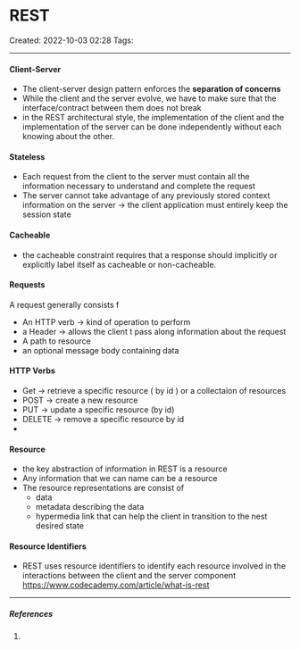 # REST
Created: 2022-10-03 02:28
Tags: 
____

#### Client-Server

* The client-server design pattern enforces the __separation of concerns__
* While the client and the server evolve, we have to make sure that the interface/contract between them does not break
* in the REST architectural style, the implementation of the client and the implementation of the server can be done independently without each knowing about the other.

#### Stateless
* Each request from the client to the server must contain all the information necessary to understand and complete the request
* The server cannot take advantage of any previously stored context information on the server -> the client application must entirely keep the session state

#### Cacheable
* the cacheable constraint requires that a response should implicitly or explicitly label itself as cacheable or non-cacheable.

#### Requests
 A request generally consists f
 * An HTTP verb -> kind of operation to perform
 * a Header -> allows the client t pass along information about the request
 * A path to resource
 * an optional message body containing data

#### HTTP Verbs
* Get -> retrieve a specific resource ( by id ) or a collectaion of resources
* POST -> create a new resource 
* PUT -> update a specific resource (by id)
* DELETE -> remove a specific resource by id
*
#### Resource
* the key abstraction of information in REST is a resource
* Any information that we can name can be a resource
* The resource representations are consist of
	* data
	* metadata describing the data
	* hypermedia link that can help the client in transition to the nest desired state

#### Resource Identifiers
* REST uses resource identifiers to identify each resource involved in the interactions between the client and the server component
https://www.codecademy.com/article/what-is-rest
_____
##### References
1.

